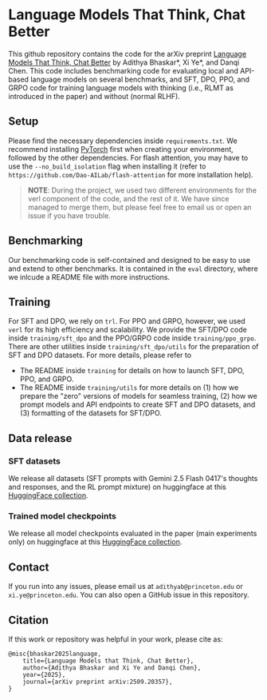 # Language Models That Think, Chat Better

This github repository contains the code for the arXiv preprint [Language Models That Think, Chat Better](http://arxiv.org/abs/2509.20357) by Adithya Bhaskar*, Xi Ye*, and Danqi Chen.
This code includes benchmarking code for evaluating local and API-based language models on several benchmarks, and SFT, DPO, PPO, and GRPO code for training language models with thinking (i.e., RLMT as introduced in the paper) and without (normal RLHF).

## Setup
Please find the necessary dependencies inside `requirements.txt`. We recommend installing [PyTorch](https://pytorch.org/) first when creating your environment, followed by the other dependencies.
For flash attention, you may have to use the `--no_build_isolation` flag when installing it (refer to `https://github.com/Dao-AILab/flash-attention` for more installation help).

> **NOTE**: During the project, we used two different environments for the verl component of the code, and the rest of it. We have since managed to merge them, but please feel free to email us or open an issue if you have trouble.

## Benchmarking
Our benchmarking code is self-contained and designed to be easy to use and extend to other benchmarks.
It is contained in the `eval` directory, where we inlcude a README file with more instructions.

## Training
For SFT and DPO, we rely on `trl`. 
For PPO and GRPO, however, we used `verl` for its high efficiency and scalability.
We provide the SFT/DPO code inside `training/sft_dpo` and the PPO/GRPO code inside `training/ppo_grpo`.
There are other utilities inside `training/sft_dpo/utils` for the preparation of SFT and DPO datasets.
For more details, please refer to
- The README inside `training` for details on how to launch SFT, DPO, PPO, and GRPO.
- The README inside `training/utils` for more details on (1) how we prepare the "zero" versions of models for seamless training, (2) how we prompt models and API endpoints to create SFT and DPO datasets, and (3) formatting of the datasets for SFT/DPO.

## Data release

### SFT datasets

We release all datasets (SFT prompts with Gemini 2.5 Flash 0417's thoughts and responses, and the RL prompt mixture) on huggingface at this [HuggingFace collection](https://huggingface.co/collections/princeton-nlp/rlmt-experiments-68d0e7704d0c8fa49a9c1e3d).

### Trained model checkpoints

We release all model checkpoints evaluated in the paper (main experiments only) on huggingface at this [HuggingFace collection](https://huggingface.co/collections/princeton-nlp/rlmt-experiments-68d0e7704d0c8fa49a9c1e3d).

## Contact
If you run into any issues, please email us at `adithyab@princeton.edu` or `xi.ye@princeton.edu`. You can also open a GitHub issue in this repository.

## Citation
If this work or repository was helpful in your work, please cite as:
```
@misc{bhaskar2025language,
    title={Language Models that Think, Chat Better}, 
    author={Adithya Bhaskar and Xi Ye and Danqi Chen},
    year={2025},
    journal={arXiv preprint arXiv:2509.20357},
}
```